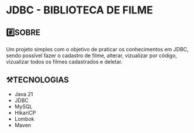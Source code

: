 # JDBC - BIBLIOTECA DE FILME

## #️⃣SOBRE 
Um projeto simples com o objetivo de praticar os conhecimentos em JDBC, sendo possível fazer o cadastro de filme, alterar, vizualizar por código, vizualizar todos os filmes cadastrados e deletar.

## ⚒️TECNOLOGIAS

- Java 21
- JDBC
- MySQL
- HikariCP
- Lombok
- Maven 



